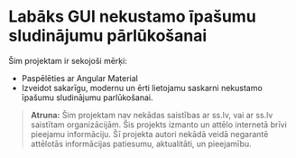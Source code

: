 # Labāks GUI nekustamo īpašumu sludinājumu pārlūkošanai

Šim projektam ir sekojoši mērķi:

- Paspēlēties ar Angular Material 
- Izveidot sakarīgu, modernu un ērti lietojamu saskarni nekustamo īpašumu sludinājumu parlūkošanai.

> **Atruna:** Šim projektam nav nekādas saistības ar ss.lv, vai ar ss.lv saistītam organizācijām. Šis projekts izmanto un attēlo internetā brīvi pieejamu informāciju. Šī projekta autori nekādā veidā negarantē attēlotās informācijas patiesumu, aktualitāti, un pieejamību.
